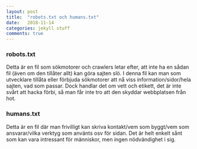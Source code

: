 ```yaml
---
layout: post
title:  "robots.txt och humans.txt"
date:   2018-11-14 
categories: jekyll stuff
comments: true
---
```


### robots.txt

Detta är en fil som sökmotorer och crawlers letar efter, att inte ha en sådan fil (även om den tillåter allt) kan göra sajten slö. I denna fil kan man som utvecklare tillåta eller förbjuda sökmotorer att nå viss information/sidor/hela sajten, vad som passar. Dock handlar det om vett och etikett, det är inte svårt att hacka förbi, så man får inte tro att den skyddar webbplatsen från hot.

### humans.txt

Detta är en fil där man frivilligt kan skriva kontakt/vem som byggt/vem som ansvarar/vilka verktyg som använts osv för sidan. Det är helt enkelt sånt som kan vara intressant för människor, men ingen nödvändighet i sig.